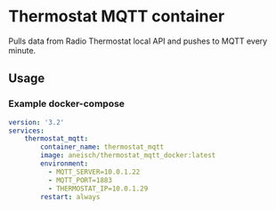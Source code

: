 # Thermostat MQTT container

Pulls data from Radio Thermostat local API and pushes to MQTT every minute.

## Usage

### Example docker-compose

```yaml
version: '3.2'
services:
    thermostat_mqtt:
        container_name: thermostat_mqtt
        image: aneisch/thermostat_mqtt_docker:latest
        environment:
          - MQTT_SERVER=10.0.1.22
          - MQTT_PORT=1883
          - THERMOSTAT_IP=10.0.1.29
        restart: always
```
